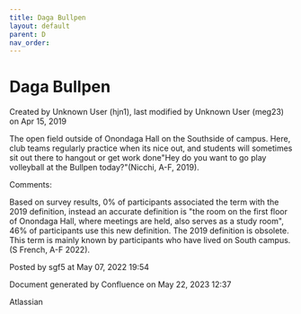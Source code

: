 ```yaml
---
title: Daga Bullpen
layout: default
parent: D
nav_order:
---
```


# Daga Bullpen

Created by  Unknown User (hjn1), last modified by  Unknown User (meg23) on Apr 15, 2019

The open field outside of Onondaga Hall on the Southside of campus. Here, club teams regularly practice when its nice out, and students will sometimes sit out there to hangout or get work done&quot;Hey do you want to go play volleyball at the Bullpen today?&quot;(Nicchi, A-F, 2019). 

Comments:

Based on survey results, 0% of participants associated the term with the 2019 definition, instead an accurate definition is &quot;the room on the first floor of Onondaga Hall, where meetings are held, also serves as a study room&quot;, 46% of participants use this new definition. The 2019 definition is obsolete. This term is mainly known by participants who have lived on South campus. (S French, A-F 2022).

Posted by sgf5 at May 07, 2022 19:54

Document generated by Confluence on May 22, 2023 12:37

Atlassian
